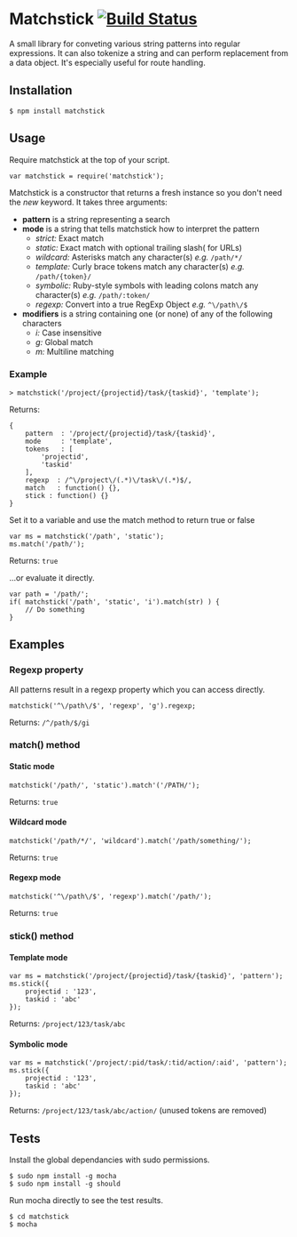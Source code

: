 # Matchstick [![Build Status](https://travis-ci.org/edj-boston/matchstick.svg?branch=master)](https://travis-ci.org/edj-boston/matchstick)

A small library for conveting various string patterns into regular expressions. It can also tokenize a string and can perform replacement from a data object. It's especially useful for route handling.


Installation
------------

	$ npm install matchstick


Usage
-----

Require matchstick at the top of your script.

	var matchstick = require('matchstick');

Matchstick is a constructor that returns a fresh instance so you don't need the _new_ keyword. It takes three arguments:	

* __pattern__ is a string representing a search
* __mode__ is a string that tells matchstick how to interpret the pattern
	* _strict:_ Exact match
	* _static:_ Exact match with optional trailing slash( for URLs)
	* _wildcard:_ Asterisks match any character(s) _e.g._ `/path/*/`
	* _template:_ Curly brace tokens match any character(s) _e.g._ `/path/{token}/`
	* _symbolic:_ Ruby-style symbols with leading colons match any character(s) _e.g._ `/path/:token/`
	* _regexp:_ Convert into a true RegExp Object _e.g._ `^\/path\/$`
* __modifiers__ is a string containing one (or none) of any of the following characters
	* _i:_ Case insensitive
	* _g:_ Global match
	* _m:_ Multiline matching

### Example

	> matchstick('/project/{projectid}/task/{taskid}', 'template');

Returns:

	{
		pattern  : '/project/{projectid}/task/{taskid}',
		mode     : 'template',
		tokens   : [
			'projectid',
			'taskid'
		],
		regexp  : /^\/project\/(.*)\/task\/(.*)$/,
		match   : function() {},
		stick : function() {}
	}

Set it to a variable and use the match method to return true or false

	var ms = matchstick('/path', 'static');
	ms.match('/path/');

Returns: `true`


...or evaluate it directly.

	var path = '/path/';
	if( matchstick('/path', 'static', 'i').match(str) ) {
		// Do something
	}


Examples
--------

### Regexp property

All patterns result in a regexp property which you can access directly.

	matchstick('^\/path\/$', 'regexp', 'g').regexp;

Returns: `/^/path/$/gi`

### match() method

#### Static mode

	matchstick('/path/', 'static').match'('/PATH/');

Returns: `true`

#### Wildcard mode

	matchstick('/path/*/', 'wildcard').match('/path/something/');

Returns: `true`

#### Regexp mode

	matchstick('^\/path\/$', 'regexp').match('/path/');

Returns: `true`

### stick() method

#### Template mode

	var ms = matchstick('/project/{projectid}/task/{taskid}', 'pattern');
	ms.stick({
		projectid : '123', 
		taskid : 'abc'
	});

Returns: `/project/123/task/abc`

#### Symbolic mode

	var ms = matchstick('/project/:pid/task/:tid/action/:aid', 'pattern');
	ms.stick({
		projectid : '123', 
		taskid : 'abc'
	});

Returns: `/project/123/task/abc/action/` (unused tokens are removed)


Tests
-----

Install the global dependancies with sudo permissions.

	$ sudo npm install -g mocha
	$ sudo npm install -g should


Run mocha directly to see the test results.

	$ cd matchstick
	$ mocha
